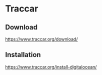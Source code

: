 # Traccar

## Download

https://www.traccar.org/download/

## Installation

https://www.traccar.org/install-digitalocean/


